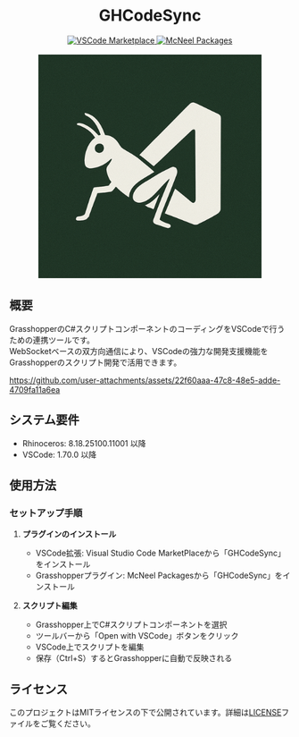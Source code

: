 <div align="center">
    <h1>GHCodeSync</h1>
    <div>
        <a href="https://marketplace.visualstudio.com/items?itemName=ghcodesync">
            <img src="https://img.shields.io/visual-studio-marketplace/v/ghcodesync.svg?label=VSCode%20Marketplace&color=blue" alt="VSCode Marketplace">
        </a>
        <a href="https://www.food4rhino.com/en/app/ghcodesync">
            <img src="https://img.shields.io/badge/McNeel%20Packages-latest-blue" alt="McNeel Packages">
        </a>
    </div>
    <br>
    <img src="art\logo.png" alt="Logo" width="400">
</div>

## 概要
GrasshopperのC#スクリプトコンポーネントのコーディングをVSCodeで行うための連携ツールです。   
WebSocketベースの双方向通信により、VSCodeの強力な開発支援機能をGrasshopperのスクリプト開発で活用できます。

https://github.com/user-attachments/assets/22f60aaa-47c8-48e5-adde-4709fa11a6ea

## システム要件

- Rhinoceros: 8.18.25100.11001 以降
- VSCode: 1.70.0 以降

## 使用方法

### セットアップ手順

1. **プラグインのインストール**
   - VSCode拡張: Visual Studio Code MarketPlaceから「GHCodeSync」をインストール
   - Grasshopperプラグイン: McNeel Packagesから「GHCodeSync」をインストール

2. **スクリプト編集**
   - Grasshopper上でC#スクリプトコンポーネントを選択
   - ツールバーから「Open with VSCode」ボタンをクリック
   - VSCode上でスクリプトを編集
   - 保存（Ctrl+S）するとGrasshopperに自動で反映される

## ライセンス

このプロジェクトはMITライセンスの下で公開されています。詳細は[LICENSE](LICENSE)ファイルをご覧ください。